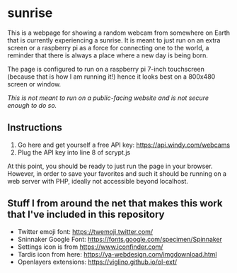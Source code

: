 # sunrise

This is a webpage for showing a random webcam from somewhere on Earth that is currently experiencing a sunrise. It is meant to just run on an extra screen or a raspberry pi as a force for connecting one to the world, a reminder that there is always a place where a new day is being born.

The page is configured to run on a raspberry pi 7-inch touchscreen (because that is how I am running it!) hence it looks best on a 800x480 screen or window. 

*This is not meant to run on a public-facing website and is not secure enough to do so.* 

## Instructions

1. Go here and get yourself a free API key: https://api.windy.com/webcams
2. Plug the API key into line 8 of scrypt.js

At this point, you should be ready to just run the page in your browser. However, in order to save your favorites and such it should be running on a web server with PHP, ideally not accessible beyond localhost. 

## Stuff I from around the net that makes this work that I've included in this repository

- Twitter emoji font: https://twemoji.twitter.com/
- Sninnaker Google Font: https://fonts.google.com/specimen/Spinnaker
- Settings icon is from https://www.iconfinder.com/
- Tardis icon from here: https://ya-webdesign.com/imgdownload.html
- Openlayers extensions: https://viglino.github.io/ol-ext/
